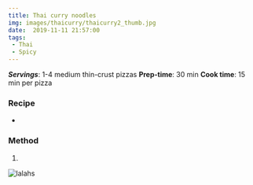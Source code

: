 ```yaml
---
title: Thai curry noodles
img: images/thaicurry/thaicurry2_thumb.jpg
date:  2019-11-11 21:57:00
tags:
 - Thai
 - Spicy
---
```


<preview text>

***Servings***: 1-4 medium thin-crust pizzas
**Prep-time**: 30 min
**Cook time**: 15 min per pizza

### Recipe

-

### Method

1.

![lalahs](/images/lalas.jpeg)





